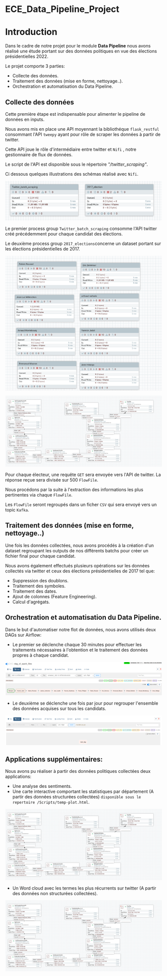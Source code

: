 # ECE_Data_Pipeline_Project

# Introduction

Dans le cadre de notre projet pour le module **Data Pipeline** nous avons réalisé une étude portant sur des données politiques en vue des élections présidentielles 2022.

Le projet comporte 3 parties:
- Collecte des données.
- Traitement des données (mise en forme, nettoyage..).
- Orchestration et automatisation du Data Pipeline.


## Collecte des données

Cette première étape est indispensable pour alimenter le pipeline de données en inputs.

Nous avons mis en place une API moyennant la bibliothéque `flask_restful` consommant l'API `tweepy` ayant pour rôle de scraper les données à partir de twitter.

Cette API joue le rôle d'intermédiaire entre twitter et `Nifi` , notre gestionnaire de flux de données.

Le script de l'API est disponible sous le répertoire *"/twitter_scraping"*.

Ci dessous quelques illustrations des schémas réalisé avec `Nifi`.

![enter image description here](https://raw.githubusercontent.com/SofienKh/ECE_Data_Pipeline_Project/main/src/third_capture.PNG)

Le premier process group `Twitter_batch_scraping` consomme l'API twitter créé précédemment pour chaque candidat des élections.

Le deuxième process group `2017_elections`concerne un dataset portant sur les élections présidentielles de 2017.

![enter image description here](https://raw.githubusercontent.com/SofienKh/ECE_Data_Pipeline_Project/main/src/second_capture.PNG)

![enter image description here](https://raw.githubusercontent.com/SofienKh/ECE_Data_Pipeline_Project/main/src/first_capturePNG.PNG)

Pour chaque électeur, une requête `GET` sera envoyée vers l'API de twitter. La réponse reçue sera divisée sur 500 `FlowFile`. 

Nous procédons par la suite à l'extraction des informations les plus pertinentes via chaque `FlowFile`.

Les `FlowFile` seront regroupés dans un ficher `CSV` qui sera envoyé vers un topic `Kafka`.
## Traitement des données (mise en forme, nettoyage..)

Une fois les données collectées, nous avons procédés à la création d'un dataset regroupant les outputs de nos différents batchs pour créer un fichier final pour chaque candidat.

Nous avons également effectués plusieurs opérations sur les données collectés via twitter et ceux des élections présidentielles de 2017 tel que:

- Suppression des doublons.
- Traitement des symboles.
- Traitement des dates.
- Ajout de colonnes (Feature Engineering).
- Calcul d'agrégats.

##  Orchestration et automatisation du Data Pipeline.

Dans le but d'automatiser notre flot de données, nous avons utilisés deux DAGs sur Airflow:

- Le premier se déclenche chaque 30 minutes pour effectuer les traitements nécessaires à l'obtention et le traitement des données propres à chaque candidat.

![enter image description here](https://raw.githubusercontent.com/SofienKh/ECE_Data_Pipeline_Project/main/src/Capture_of_dag.PNG)

- Le deuxième se déclenche une fois par jour pour regrouper l'ensemble des données acquises sur tous les candidats.

![enter image description here](https://raw.githubusercontent.com/SofienKh/ECE_Data_Pipeline_Project/main/src/Capture_main_dag.PNG)

## Applications supplémentaires:

Nous avons pu réaliser à partir des données politiques collectées deux applications:

- Une analyse des sentiments.
- Une carte interactive comportant les statistiques par département (A partir des données structurées collectées) `disponible sous le repertoire /Scripts/temp-plot.html`.

![enter image description here](https://raw.githubusercontent.com/SofienKh/ECE_Data_Pipeline_Project/main/src/first_capturePNG.PNG)

- Un Word cloud avec les termes les plus récurrents sur twitter (A partir des données non structurées collectées).

![enter image description here](https://raw.githubusercontent.com/SofienKh/ECE_Data_Pipeline_Project/main/src/first_capturePNG.PNG)
